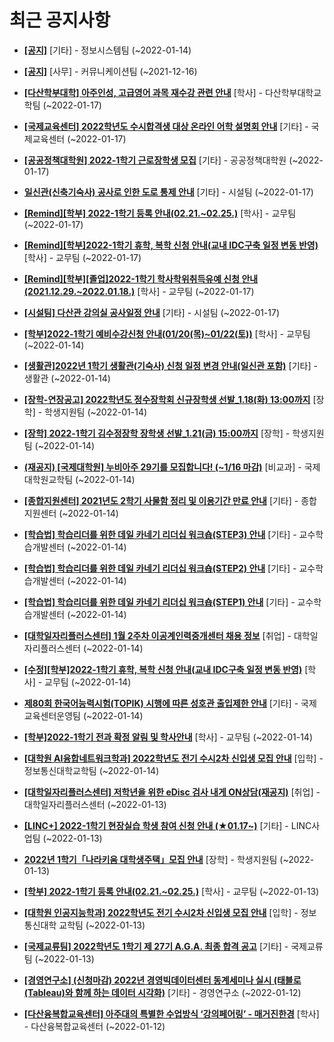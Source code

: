 # 최근 공지사항

* **[[공지]](http://ajou.ac.kr/kr/ajou/notice.do?mode=view&amp;articleNo=179594&amp;article.offset=0&amp;articleLimit=30)**
 [기타] - 정보시스템팀 (~2022-01-14)

* **[[공지]](http://ajou.ac.kr/kr/ajou/notice.do?mode=view&amp;articleNo=147976&amp;article.offset=0&amp;articleLimit=30)**
 [사무] - 커뮤니케이션팀 (~2021-12-16)

* **[[다산학부대학] 아주인성, 고급영어 과목 재수강 관련 안내](http://ajou.ac.kr/kr/ajou/notice.do?mode=view&amp;articleNo=179662&amp;article.offset=0&amp;articleLimit=30)**
 [학사] - 다산학부대학교학팀 (~2022-01-17)

* **[[국제교육센터] 2022학년도 수시합격생 대상 온라인 어학 설명회 안내](http://ajou.ac.kr/kr/ajou/notice.do?mode=view&amp;articleNo=179660&amp;article.offset=0&amp;articleLimit=30)**
 [기타] - 국제교육센터 (~2022-01-17)

* **[[공공정책대학원] 2022-1학기 근로장학생 모집](http://ajou.ac.kr/kr/ajou/notice.do?mode=view&amp;articleNo=179657&amp;article.offset=0&amp;articleLimit=30)**
 [기타] - 공공정책대학원 (~2022-01-17)

* **[일신관(신축기숙사) 공사로 인한 도로 통제 안내](http://ajou.ac.kr/kr/ajou/notice.do?mode=view&amp;articleNo=179656&amp;article.offset=0&amp;articleLimit=30)**
 [기타] - 시설팀 (~2022-01-17)

* **[[Remind][학부] 2022-1학기 등록 안내(02.21.~02.25.)](http://ajou.ac.kr/kr/ajou/notice.do?mode=view&amp;articleNo=179652&amp;article.offset=0&amp;articleLimit=30)**
 [학사] - 교무팀 (~2022-01-17)

* **[[Remind][학부]2022-1학기 휴학, 복학 신청 안내(교내 IDC구축 일정 변동 반영)](http://ajou.ac.kr/kr/ajou/notice.do?mode=view&amp;articleNo=179651&amp;article.offset=0&amp;articleLimit=30)**
 [학사] - 교무팀 (~2022-01-17)

* **[[Remind][학부][졸업]2022-1학기 학사학위취득유예 신청 안내(2021.12.29.~2022.01.18.)](http://ajou.ac.kr/kr/ajou/notice.do?mode=view&amp;articleNo=179650&amp;article.offset=0&amp;articleLimit=30)**
 [학사] - 교무팀 (~2022-01-17)

* **[[시설팀] 다산관 강의실 공사일정 안내](http://ajou.ac.kr/kr/ajou/notice.do?mode=view&amp;articleNo=179643&amp;article.offset=0&amp;articleLimit=30)**
 [기타] - 시설팀 (~2022-01-17)

* **[[학부]2022-1학기 예비수강신청 안내(01/20(목)~01/22(토))](http://ajou.ac.kr/kr/ajou/notice.do?mode=view&amp;articleNo=179630&amp;article.offset=0&amp;articleLimit=30)**
 [학사] - 교무팀 (~2022-01-14)

* **[[생활관]2022년 1학기 생활관(기숙사) 신청 일정 변경 안내(일신관 포함)](http://ajou.ac.kr/kr/ajou/notice.do?mode=view&amp;articleNo=179628&amp;article.offset=0&amp;articleLimit=30)**
 [기타] - 생활관 (~2022-01-14)

* **[[장학-연장공고] 2022학년도 정수장학회 신규장학생 선발_1.18(화) 13:00까지](http://ajou.ac.kr/kr/ajou/notice.do?mode=view&amp;articleNo=179626&amp;article.offset=0&amp;articleLimit=30)**
 [장학] - 학생지원팀 (~2022-01-14)

* **[[장학] 2022-1학기 김수정장학 장학생 선발_1.21(금) 15:00까지](http://ajou.ac.kr/kr/ajou/notice.do?mode=view&amp;articleNo=179622&amp;article.offset=0&amp;articleLimit=30)**
 [장학] - 학생지원팀 (~2022-01-14)

* **[(재공지) [국제대학원] 누비아주 29기를 모집합니다! (~1/16 마감)](http://ajou.ac.kr/kr/ajou/notice.do?mode=view&amp;articleNo=179620&amp;article.offset=0&amp;articleLimit=30)**
 [비교과] - 국제대학원교학팀 (~2022-01-14)

* **[[종합지원센터] 2021년도 2학기 사물함 정리 및 이용기간 만료 안내](http://ajou.ac.kr/kr/ajou/notice.do?mode=view&amp;articleNo=179611&amp;article.offset=0&amp;articleLimit=30)**
 [기타] - 종합지원센터 (~2022-01-14)

* **[[학습법] 학습리더를 위한 데일 카네기 리더십 워크숍(STEP3) 안내](http://ajou.ac.kr/kr/ajou/notice.do?mode=view&amp;articleNo=179601&amp;article.offset=0&amp;articleLimit=30)**
 [기타] - 교수학습개발센터 (~2022-01-14)

* **[[학습법] 학습리더를 위한 데일 카네기 리더십 워크숍(STEP2) 안내](http://ajou.ac.kr/kr/ajou/notice.do?mode=view&amp;articleNo=179599&amp;article.offset=0&amp;articleLimit=30)**
 [기타] - 교수학습개발센터 (~2022-01-14)

* **[[학습법] 학습리더를 위한 데일 카네기 리더십 워크숍(STEP1) 안내](http://ajou.ac.kr/kr/ajou/notice.do?mode=view&amp;articleNo=179598&amp;article.offset=0&amp;articleLimit=30)**
 [기타] - 교수학습개발센터 (~2022-01-14)

* **[[대학일자리플러스센터] 1월 2주차 이공계인력중개센터 채용 정보](http://ajou.ac.kr/kr/ajou/notice.do?mode=view&amp;articleNo=179597&amp;article.offset=0&amp;articleLimit=30)**
 [취업] - 대학일자리플러스센터 (~2022-01-14)

* **[[수정][학부]2022-1학기 휴학, 복학 신청 안내(교내 IDC구축 일정 변동 반영)](http://ajou.ac.kr/kr/ajou/notice.do?mode=view&amp;articleNo=179593&amp;article.offset=0&amp;articleLimit=30)**
 [학사] - 교무팀 (~2022-01-14)

* **[제80회 한국어능력시험(TOPIK) 시행에 따른 성호관 출입제한 안내](http://ajou.ac.kr/kr/ajou/notice.do?mode=view&amp;articleNo=179592&amp;article.offset=0&amp;articleLimit=30)**
 [기타] - 국제교육센터운영팀 (~2022-01-14)

* **[[학부]2022-1학기 전과 확정 알림 및 학사안내](http://ajou.ac.kr/kr/ajou/notice.do?mode=view&amp;articleNo=179587&amp;article.offset=0&amp;articleLimit=30)**
 [학사] - 교무팀 (~2022-01-14)

* **[[대학원 AI융합네트워크학과] 2022학년도 전기 수시2차 신입생 모집 안내](http://ajou.ac.kr/kr/ajou/notice.do?mode=view&amp;articleNo=179585&amp;article.offset=0&amp;articleLimit=30)**
 [입학] - 정보통신대학교학팀 (~2022-01-14)

* **[[대학일자리플러스센터] 저학년을 위한 eDisc 검사 내게 ON상담(재공지)](http://ajou.ac.kr/kr/ajou/notice.do?mode=view&amp;articleNo=179582&amp;article.offset=0&amp;articleLimit=30)**
 [취업] - 대학일자리플러스센터 (~2022-01-13)

* **[[LINC+] 2022-1학기 현장실습 학생 참여 신청 안내 (★01.17~)](http://ajou.ac.kr/kr/ajou/notice.do?mode=view&amp;articleNo=179579&amp;article.offset=0&amp;articleLimit=30)**
 [기타] - LINC사업팀 (~2022-01-13)

* **[2022년 1학기「나라키움 대학생주택」모집 안내](http://ajou.ac.kr/kr/ajou/notice.do?mode=view&amp;articleNo=179572&amp;article.offset=0&amp;articleLimit=30)**
 [장학] - 학생지원팀 (~2022-01-13)

* **[[학부] 2022-1학기 등록 안내(02.21.~02.25.)](http://ajou.ac.kr/kr/ajou/notice.do?mode=view&amp;articleNo=179566&amp;article.offset=0&amp;articleLimit=30)**
 [학사] - 교무팀 (~2022-01-13)

* **[[대학원 인공지능학과] 2022학년도 전기 수시2차 신입생 모집 안내](http://ajou.ac.kr/kr/ajou/notice.do?mode=view&amp;articleNo=179564&amp;article.offset=0&amp;articleLimit=30)**
 [입학] - 정보통신대학 교학팀 (~2022-01-13)

* **[[국제교류팀] 2022학년도 1학기 제 27기 A.G.A. 최종 합격 공고](http://ajou.ac.kr/kr/ajou/notice.do?mode=view&amp;articleNo=179559&amp;article.offset=0&amp;articleLimit=30)**
 [기타] - 국제교류팀 (~2022-01-13)

* **[[경영연구소] (신청마감) 2022년 경영빅데이터센터 동계세미나 실시 (태블로(Tableau)와 함께 하는 데이터 시각화)](http://ajou.ac.kr/kr/ajou/notice.do?mode=view&amp;articleNo=179548&amp;article.offset=0&amp;articleLimit=30)**
 [기타] - 경영연구소 (~2022-01-12)

* **[[다산융복합교육센터] 아주대의 특별한 수업방식 ‘강의페어링’ - 매거진한경](http://ajou.ac.kr/kr/ajou/notice.do?mode=view&amp;articleNo=179543&amp;article.offset=0&amp;articleLimit=30)**
 [학사] - 다산융복합교육센터 (~2022-01-12)
